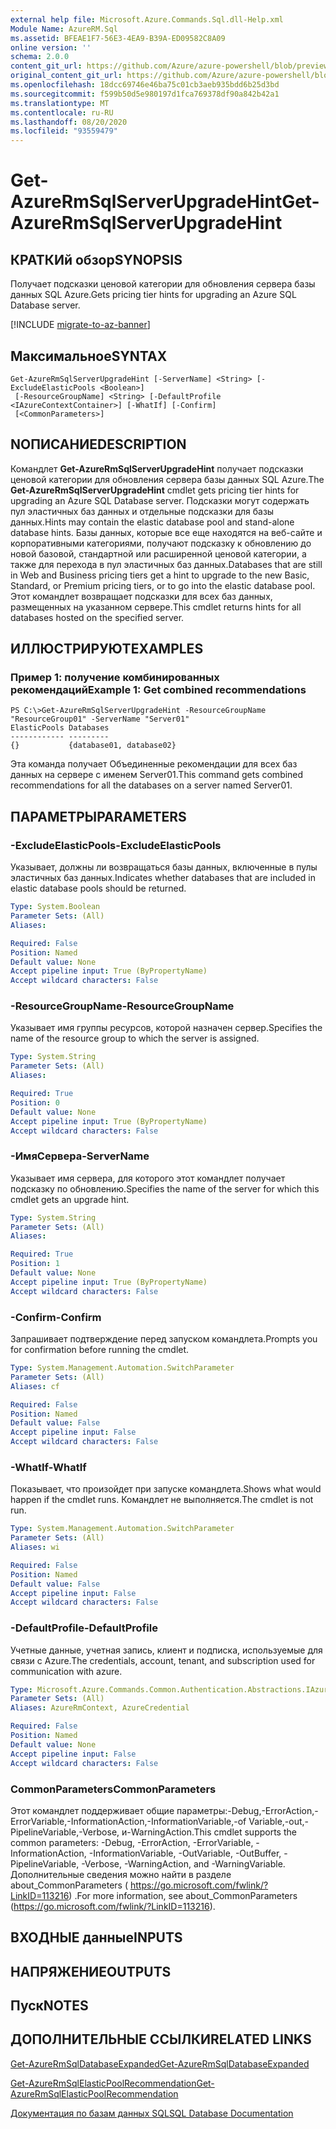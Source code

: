 ```yaml
---
external help file: Microsoft.Azure.Commands.Sql.dll-Help.xml
Module Name: AzureRM.Sql
ms.assetid: BFEAE1F7-56E3-4EA9-B39A-ED09582C8A09
online version: ''
schema: 2.0.0
content_git_url: https://github.com/Azure/azure-powershell/blob/preview/src/ResourceManager/Sql/Commands.Sql/help/Get-AzureRmSqlServerUpgradeHint.md
original_content_git_url: https://github.com/Azure/azure-powershell/blob/preview/src/ResourceManager/Sql/Commands.Sql/help/Get-AzureRmSqlServerUpgradeHint.md
ms.openlocfilehash: 18dcc69746e46ba75c01cb3aeb935bdd6b25d3bd
ms.sourcegitcommit: f599b50d5e980197d1fca769378df90a842b42a1
ms.translationtype: MT
ms.contentlocale: ru-RU
ms.lasthandoff: 08/20/2020
ms.locfileid: "93559479"
---
```

# <span data-ttu-id="6902e-101">Get-AzureRmSqlServerUpgradeHint</span><span class="sxs-lookup"><span data-stu-id="6902e-101">Get-AzureRmSqlServerUpgradeHint</span></span>

## <span data-ttu-id="6902e-102">КРАТКИй обзор</span><span class="sxs-lookup"><span data-stu-id="6902e-102">SYNOPSIS</span></span>
<span data-ttu-id="6902e-103">Получает подсказки ценовой категории для обновления сервера базы данных SQL Azure.</span><span class="sxs-lookup"><span data-stu-id="6902e-103">Gets pricing tier hints for upgrading an Azure SQL Database server.</span></span>

[!INCLUDE [migrate-to-az-banner](../../includes/migrate-to-az-banner.md)]

## <span data-ttu-id="6902e-104">Максимальное</span><span class="sxs-lookup"><span data-stu-id="6902e-104">SYNTAX</span></span>

```
Get-AzureRmSqlServerUpgradeHint [-ServerName] <String> [-ExcludeElasticPools <Boolean>]
 [-ResourceGroupName] <String> [-DefaultProfile <IAzureContextContainer>] [-WhatIf] [-Confirm]
 [<CommonParameters>]
```

## <span data-ttu-id="6902e-105">NОПИСАНИЕ</span><span class="sxs-lookup"><span data-stu-id="6902e-105">DESCRIPTION</span></span>
<span data-ttu-id="6902e-106">Командлет **Get-AzureRmSqlServerUpgradeHint** получает подсказки ценовой категории для обновления сервера базы данных SQL Azure.</span><span class="sxs-lookup"><span data-stu-id="6902e-106">The **Get-AzureRmSqlServerUpgradeHint** cmdlet gets pricing tier hints for upgrading an Azure SQL Database server.</span></span>
<span data-ttu-id="6902e-107">Подсказки могут содержать пул эластичных баз данных и отдельные подсказки для базы данных.</span><span class="sxs-lookup"><span data-stu-id="6902e-107">Hints may contain the elastic database pool and stand-alone database hints.</span></span>
<span data-ttu-id="6902e-108">Базы данных, которые все еще находятся на веб-сайте и корпоративными категориями, получают подсказку к обновлению до новой базовой, стандартной или расширенной ценовой категории, а также для перехода в пул эластичных баз данных.</span><span class="sxs-lookup"><span data-stu-id="6902e-108">Databases that are still in Web and Business pricing tiers get a hint to upgrade to the new Basic, Standard, or Premium pricing tiers, or to go into the elastic database pool.</span></span>
<span data-ttu-id="6902e-109">Этот командлет возвращает подсказки для всех баз данных, размещенных на указанном сервере.</span><span class="sxs-lookup"><span data-stu-id="6902e-109">This cmdlet returns hints for all databases hosted on the specified server.</span></span>

## <span data-ttu-id="6902e-110">ИЛЛЮСТРИРУЮТ</span><span class="sxs-lookup"><span data-stu-id="6902e-110">EXAMPLES</span></span>

### <span data-ttu-id="6902e-111">Пример 1: получение комбинированных рекомендаций</span><span class="sxs-lookup"><span data-stu-id="6902e-111">Example 1: Get combined recommendations</span></span>
```
PS C:\>Get-AzureRmSqlServerUpgradeHint -ResourceGroupName "ResourceGroup01" -ServerName "Server01"
ElasticPools Databases           
------------ ---------           
{}           {database01, database02}
```

<span data-ttu-id="6902e-112">Эта команда получает Объединенные рекомендации для всех баз данных на сервере с именем Server01.</span><span class="sxs-lookup"><span data-stu-id="6902e-112">This command gets combined recommendations for all the databases on a server named Server01.</span></span>

## <span data-ttu-id="6902e-113">ПАРАМЕТРЫ</span><span class="sxs-lookup"><span data-stu-id="6902e-113">PARAMETERS</span></span>

### <span data-ttu-id="6902e-114">-ExcludeElasticPools</span><span class="sxs-lookup"><span data-stu-id="6902e-114">-ExcludeElasticPools</span></span>
<span data-ttu-id="6902e-115">Указывает, должны ли возвращаться базы данных, включенные в пулы эластичных баз данных.</span><span class="sxs-lookup"><span data-stu-id="6902e-115">Indicates whether databases that are included in elastic database pools should be returned.</span></span>

```yaml
Type: System.Boolean
Parameter Sets: (All)
Aliases: 

Required: False
Position: Named
Default value: None
Accept pipeline input: True (ByPropertyName)
Accept wildcard characters: False
```

### <span data-ttu-id="6902e-116">-ResourceGroupName</span><span class="sxs-lookup"><span data-stu-id="6902e-116">-ResourceGroupName</span></span>
<span data-ttu-id="6902e-117">Указывает имя группы ресурсов, которой назначен сервер.</span><span class="sxs-lookup"><span data-stu-id="6902e-117">Specifies the name of the resource group to which the server is assigned.</span></span>

```yaml
Type: System.String
Parameter Sets: (All)
Aliases: 

Required: True
Position: 0
Default value: None
Accept pipeline input: True (ByPropertyName)
Accept wildcard characters: False
```

### <span data-ttu-id="6902e-118">-ИмяСервера</span><span class="sxs-lookup"><span data-stu-id="6902e-118">-ServerName</span></span>
<span data-ttu-id="6902e-119">Указывает имя сервера, для которого этот командлет получает подсказку по обновлению.</span><span class="sxs-lookup"><span data-stu-id="6902e-119">Specifies the name of the server for which this cmdlet gets an upgrade hint.</span></span>

```yaml
Type: System.String
Parameter Sets: (All)
Aliases: 

Required: True
Position: 1
Default value: None
Accept pipeline input: True (ByPropertyName)
Accept wildcard characters: False
```

### <span data-ttu-id="6902e-120">-Confirm</span><span class="sxs-lookup"><span data-stu-id="6902e-120">-Confirm</span></span>
<span data-ttu-id="6902e-121">Запрашивает подтверждение перед запуском командлета.</span><span class="sxs-lookup"><span data-stu-id="6902e-121">Prompts you for confirmation before running the cmdlet.</span></span>

```yaml
Type: System.Management.Automation.SwitchParameter
Parameter Sets: (All)
Aliases: cf

Required: False
Position: Named
Default value: False
Accept pipeline input: False
Accept wildcard characters: False
```

### <span data-ttu-id="6902e-122">-WhatIf</span><span class="sxs-lookup"><span data-stu-id="6902e-122">-WhatIf</span></span>
<span data-ttu-id="6902e-123">Показывает, что произойдет при запуске командлета.</span><span class="sxs-lookup"><span data-stu-id="6902e-123">Shows what would happen if the cmdlet runs.</span></span>
<span data-ttu-id="6902e-124">Командлет не выполняется.</span><span class="sxs-lookup"><span data-stu-id="6902e-124">The cmdlet is not run.</span></span>

```yaml
Type: System.Management.Automation.SwitchParameter
Parameter Sets: (All)
Aliases: wi

Required: False
Position: Named
Default value: False
Accept pipeline input: False
Accept wildcard characters: False
```

### <span data-ttu-id="6902e-125">-DefaultProfile</span><span class="sxs-lookup"><span data-stu-id="6902e-125">-DefaultProfile</span></span>
<span data-ttu-id="6902e-126">Учетные данные, учетная запись, клиент и подписка, используемые для связи с Azure.</span><span class="sxs-lookup"><span data-stu-id="6902e-126">The credentials, account, tenant, and subscription used for communication with azure.</span></span>

```yaml
Type: Microsoft.Azure.Commands.Common.Authentication.Abstractions.IAzureContextContainer
Parameter Sets: (All)
Aliases: AzureRmContext, AzureCredential

Required: False
Position: Named
Default value: None
Accept pipeline input: False
Accept wildcard characters: False
```

### <span data-ttu-id="6902e-127">CommonParameters</span><span class="sxs-lookup"><span data-stu-id="6902e-127">CommonParameters</span></span>
<span data-ttu-id="6902e-128">Этот командлет поддерживает общие параметры:-Debug,-ErrorAction,-ErrorVariable,-InformationAction,-InformationVariable,-of Variable,-out,-PipelineVariable,-Verbose, и-WarningAction.</span><span class="sxs-lookup"><span data-stu-id="6902e-128">This cmdlet supports the common parameters: -Debug, -ErrorAction, -ErrorVariable, -InformationAction, -InformationVariable, -OutVariable, -OutBuffer, -PipelineVariable, -Verbose, -WarningAction, and -WarningVariable.</span></span> <span data-ttu-id="6902e-129">Дополнительные сведения можно найти в разделе about_CommonParameters ( https://go.microsoft.com/fwlink/?LinkID=113216) .</span><span class="sxs-lookup"><span data-stu-id="6902e-129">For more information, see about_CommonParameters (https://go.microsoft.com/fwlink/?LinkID=113216).</span></span>

## <span data-ttu-id="6902e-130">ВХОДНЫЕ данные</span><span class="sxs-lookup"><span data-stu-id="6902e-130">INPUTS</span></span>

## <span data-ttu-id="6902e-131">НАПРЯЖЕНИЕ</span><span class="sxs-lookup"><span data-stu-id="6902e-131">OUTPUTS</span></span>

## <span data-ttu-id="6902e-132">Пуск</span><span class="sxs-lookup"><span data-stu-id="6902e-132">NOTES</span></span>

## <span data-ttu-id="6902e-133">ДОПОЛНИТЕЛЬНЫЕ ССЫЛКИ</span><span class="sxs-lookup"><span data-stu-id="6902e-133">RELATED LINKS</span></span>

[<span data-ttu-id="6902e-134">Get-AzureRmSqlDatabaseExpanded</span><span class="sxs-lookup"><span data-stu-id="6902e-134">Get-AzureRmSqlDatabaseExpanded</span></span>](./Get-AzureRmSqlDatabaseExpanded.md)

[<span data-ttu-id="6902e-135">Get-AzureRmSqlElasticPoolRecommendation</span><span class="sxs-lookup"><span data-stu-id="6902e-135">Get-AzureRmSqlElasticPoolRecommendation</span></span>](./Get-AzureRmSqlElasticPoolRecommendation.md)

[<span data-ttu-id="6902e-136">Документация по базам данных SQL</span><span class="sxs-lookup"><span data-stu-id="6902e-136">SQL Database Documentation</span></span>](https://docs.microsoft.com/azure/sql-database/)


